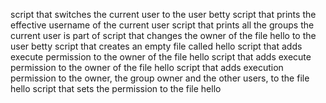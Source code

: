 script that switches the current user to the user betty
script that prints the effective username of the current user
script that prints all the groups the current user is part of
script that changes the owner of the file hello to the user betty
 script that creates an empty file called hello
script that adds execute permission to the owner of the file hello
script that adds execute permission to the owner of the file hello
script that adds execution permission to the owner, the group owner and the other users, to the file hello
 script that sets the permission to the file hello
